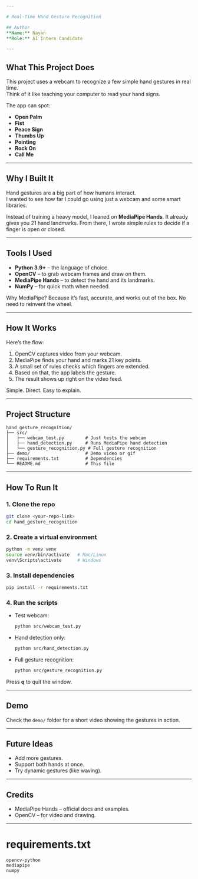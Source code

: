 ```yaml
---

# Real-Time Hand Gesture Recognition

## Author
**Name:** Nayan  
**Role:** AI Intern Candidate  

---
```


## What This Project Does
This project uses a webcam to recognize a few simple hand gestures in real time.  
Think of it like teaching your computer to read your hand signs.  

The app can spot:
- **Open Palm**  
- **Fist**  
- **Peace Sign**  
- **Thumbs Up**  
- **Pointing**
- **Rock On**
- **Call Me**

---

## Why I Built It
Hand gestures are a big part of how humans interact.  
I wanted to see how far I could go using just a webcam and some smart libraries.  

Instead of training a heavy model, I leaned on **MediaPipe Hands**. It already gives you 21 hand landmarks. From there, I wrote simple rules to decide if a finger is open or closed.  

---

## Tools I Used
- **Python 3.9+** – the language of choice.  
- **OpenCV** – to grab webcam frames and draw on them.  
- **MediaPipe Hands** – to detect the hand and its landmarks.  
- **NumPy** – for quick math when needed.  

Why MediaPipe? Because it’s fast, accurate, and works out of the box. No need to reinvent the wheel.  

---

## How It Works
Here’s the flow:
1. OpenCV captures video from your webcam.  
2. MediaPipe finds your hand and marks 21 key points.  
3. A small set of rules checks which fingers are extended.  
4. Based on that, the app labels the gesture.  
5. The result shows up right on the video feed.  

Simple. Direct. Easy to explain.  

---

## Project Structure
```
hand_gesture_recognition/
├── src/
│   ├── webcam_test.py        # Just tests the webcam
│   ├── hand_detection.py     # Runs MediaPipe hand detection
│   └── gesture_recognition.py # Full gesture recognition
├── demo/                     # Demo video or gif
├── requirements.txt          # Dependencies
└── README.md                 # This file
```

---

## How To Run It

### 1. Clone the repo
```bash
git clone <your-repo-link>
cd hand_gesture_recognition
```

### 2. Create a virtual environment
```bash
python -m venv venv
source venv/bin/activate   # Mac/Linux
venv\Scripts\activate      # Windows
```

### 3. Install dependencies
```bash
pip install -r requirements.txt
```

### 4. Run the scripts
- Test webcam:  
  ```bash
  python src/webcam_test.py
  ```
- Hand detection only:  
  ```bash
  python src/hand_detection.py
  ```
- Full gesture recognition:  
  ```bash
  python src/gesture_recognition.py
  ```

Press **q** to quit the window.  

---

## Demo
Check the `demo/` folder for a short video showing the gestures in action.  

---

## Future Ideas
- Add more gestures.  
- Support both hands at once.  
- Try dynamic gestures (like waving).  

---

## Credits
- MediaPipe Hands – official docs and examples.  
- OpenCV – for video and drawing.  

---

# requirements.txt
```
opencv-python
mediapipe
numpy
```

